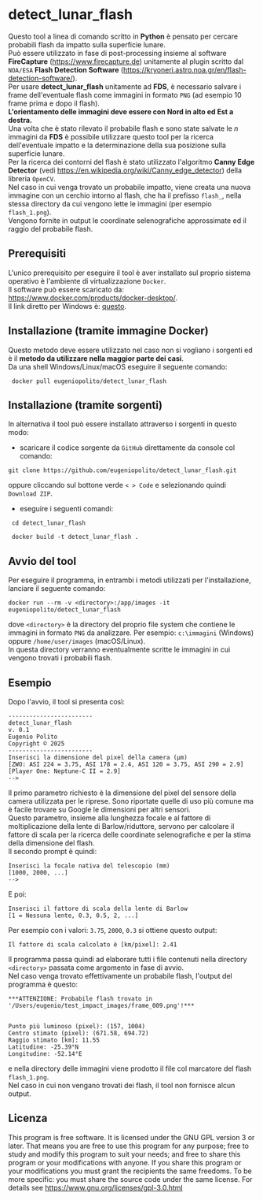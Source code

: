 # detect_lunar_flash

Questo tool a linea di comando scritto in <b>Python</b> è pensato per cercare probabili flash da impatto sulla superficie lunare. <br>
Può essere utilizzato in fase di post-processing insieme al software <b>FireCapture</b> (<link>https://www.firecapture.de</link>) unitamente al plugin scritto dal `NOA/ESA` <b>Flash Detection Software</b> (<link>https://kryoneri.astro.noa.gr/en/flash-detection-software/</link>). <br>
Per usare <b>detect_lunar_flash</b> unitamente ad <b>FDS</b>, è necessario salvare i frame dell'eventuale flash come immagini in formato `PNG` (ad esempio 10 frame prima e dopo il flash). <br>
<b>L'orientamento delle immagini deve essere con Nord in alto ed Est a destra.</b><br>
Una volta che è stato rilevato il probabile flash e sono state salvate le <em>n</em> immagini da <b>FDS</b> è possibile utilizzare questo tool per la ricerca dell'eventuale impatto e la determinazione della sua posizione sulla superficie lunare. <br> 
Per la ricerca dei contorni del flash è stato utilizzato l'algoritmo <b>Canny Edge Detector</b> (vedi <link>https://en.wikipedia.org/wiki/Canny_edge_detector</link>)
della libreria `OpenCV`.<br>
Nel caso in cui venga trovato un probabile impatto, viene creata una nuova immagine con un cerchio intorno al flash, che ha il prefisso `flash_`, nella stessa directory da cui vengono lette le immagini (per esempio `flash_1.png`).<br>
Vengono fornite in output le coordinate selenografiche approssimate ed il raggio del probabile flash.

## Prerequisiti

L'unico prerequisito per eseguire il tool è aver installato sul proprio sistema operativo è l'ambiente di virtualizzazione `Docker`. <br>
Il software può essere scaricato da: <link>https://www.docker.com/products/docker-desktop/</link>. <br>
Il link diretto per Windows è: <a href="https://desktop.docker.com/win/main/amd64/Docker%20Desktop%20Installer.exe?utm_source=docker&utm_medium=webreferral&utm_campaign=dd-smartbutton&utm_location=module&_gl=1*1pd78qm*_gcl_au*MTEzNjQ4MDQwNS4xNzM4MDY4NDQ2*_ga*MTg2ODU3OTU3MC4xNzM0NDI1MjM4*_ga_XJWPQMJYHQ*MTczODE0NDI4OS40LjEuMTczODE0ODI0OC41OS4wLjA">questo</a>.

## Installazione (tramite immagine Docker)
Questo metodo deve essere utilizzato nel caso non si vogliano i sorgenti ed è il <b>metodo da utilizzare nella maggior parte dei casi</b>. <br>
Da una shell Windows/Linux/macOS eseguire il seguente comando:

```
 docker pull eugeniopolito/detect_lunar_flash   
```

## Installazione (tramite sorgenti)
In alternativa il tool può essere installato attraverso i sorgenti in questo modo:
- scaricare il codice sorgente da `GitHub` direttamente da console col comando: 
 ```
git clone https://github.com/eugeniopolito/detect_lunar_flash.git
```
oppure cliccando sul bottone verde `< > Code` e selezionando quindi `Download ZIP`.

- eseguire i seguenti comandi:

```
 cd detect_lunar_flash
 
 docker build -t detect_lunar_flash .  
```

## Avvio del tool
Per eseguire il programma, in entrambi i metodi utilizzati per l'installazione, lanciare il seguente comando:

```
docker run --rm -v <directory>:/app/images -it eugeniopolito/detect_lunar_flash
```

dove `<directory>` è la directory del proprio file system che contiene le immagini in formato `PNG` da analizzare. Per esempio: `c:\immagini` (Windows) oppure `/home/user/images` (macOS/Linux). <br>
In questa directory verranno eventualmente scritte le immagini in cui vengono trovati i probabili flash.


## Esempio

Dopo l'avvio, il tool si presenta così:

```
------------------------
detect_lunar_flash
v. 0.1
Eugenio Polito
Copyright © 2025
------------------------
Inserisci la dimensione del pixel della camera (µm)
[ZWO: ASI 224 = 3.75, ASI 178 = 2.4, ASI 120 = 3.75, ASI 290 = 2.9]
[Player One: Neptune-C II = 2.9]
-->
```

Il primo parametro richiesto è la dimensione del pixel del sensore della camera utilizzata per le riprese. Sono riportate quelle di uso più comune ma è facile trovare su Google le dimensioni per altri sensori.<br>
Questo parametro, insieme alla lunghezza focale e al fattore di moltiplicazione della lente di Barlow/riduttore, servono per calcolare il fattore di scala per la ricerca delle coordinate selenografiche e per la stima della dimensione del flash. <br>
Il secondo prompt è quindi:
```
Inserisci la focale nativa del telescopio (mm)
[1000, 2000, ...]
-->
```

E poi:

```
Inserisci il fattore di scala della lente di Barlow
[1 = Nessuna lente, 0.3, 0.5, 2, ...]
```

Per esempio con i valori: `3.75`, `2000`, `0.3` si ottiene questo output:

```
Il fattore di scala calcolato è [km/pixel]: 2.41
```

Il programma passa quindi ad elaborare tutti i file contenuti nella directory `<directory>` passata come argomento in fase di avvio. <br>
Nel caso venga trovato effettivamente un probabile flash, l'output del programma è questo:

```
***ATTENZIONE: Probabile flash trovato in '/Users/eugenio/test_impact_images/frame_009.png'!***


Punto più luminoso (pixel): (157, 1004)
Centro stimato (pixel): (671.58, 694.72)
Raggio stimato [km]: 11.55
Latitudine: -25.39°N
Longitudine: -52.14°E
```

e nella directory delle immagini viene prodotto il file col marcatore del flash `flash_1.png`.<br>
Nel caso in cui non vengano trovati dei flash, il tool non fornisce alcun output.

## Licenza

This program is free software.
It is licensed under the GNU GPL version 3 or later.
That means you are free to use this program for any purpose;
free to study and modify this program to suit your needs;
and free to share this program or your modifications with anyone.
If you share this program or your modifications
you must grant the recipients the same freedoms.
To be more specific: you must share the source code under the same license.
For details see <link>https://www.gnu.org/licenses/gpl-3.0.html</link>


